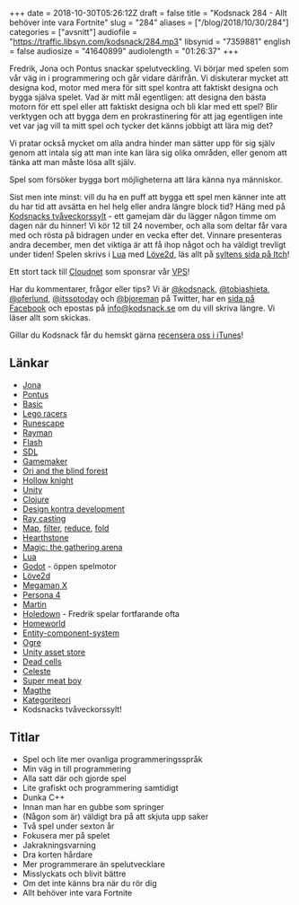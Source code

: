 +++
date = 2018-10-30T05:26:12Z
draft = false
title = "Kodsnack 284 - Allt behöver inte vara Fortnite"
slug = "284"
aliases = ["/blog/2018/10/30/284"]
categories = ["avsnitt"]
audiofile = "https://traffic.libsyn.com/kodsnack/284.mp3"
libsynid = "7359881"
english = false
audiosize = "41640899"
audiolength = "01:26:37"
+++

Fredrik, Jona och Pontus snackar spelutveckling. Vi börjar med spelen som vår väg in i programmering och går vidare därifrån. Vi diskuterar mycket att designa kod, motor med mera för sitt spel kontra att faktiskt designa och bygga själva spelet. Vad är mitt mål egentligen: att designa den bästa motorn för ett spel eller att faktiskt designa och bli klar med ett spel? Blir verktygen och att bygga dem en prokrastinering för att jag egentligen inte vet var jag vill ta mitt spel och tycker det känns jobbigt att lära mig det?

Vi pratar också mycket om alla andra hinder man sätter upp för sig själv genom att intala sig att man inte kan lära sig olika områden, eller genom att tänka att man måste lösa allt själv.

Spel som försöker bygga bort möjligheterna att lära känna nya människor.

Sist men inte minst: vill du ha en puff att bygga ett spel men känner inte att du har tid att avsätta en hel helg eller andra längre block tid? Häng med på [Kodsnacks tvåveckorssylt](https://itch.io/jam/kodsnacks-2veckorssylt) - ett gamejam där du lägger någon timme om dagen när du hinner! Vi kör 12 till 24 november, och alla som deltar får vara med och rösta på bidragen under en vecka efter det. Vinnare presenteras andra december, men det viktiga är att få ihop något och ha väldigt trevligt under tiden! Spelen skrivs i [Lua](https://en.wikipedia.org/wiki/Lua_%28programming_language%29) med [Löve2d](https://love2d.org/), läs allt på [syltens sida på Itch](https://itch.io/jam/kodsnacks-2veckorssylt)!

Ett stort tack till [Cloudnet](http://www.cloudnet.se) som sponsrar vår [VPS](http://en.wikipedia.org/wiki/Virtual_private_server)!

Har du kommentarer, frågor eller tips? Vi är [@kodsnack](https://www.twitter.com/kodsnack), [@tobiashieta](https://www.twitter.com/tobiashieta), [@oferlund](https://www.twitter.com/oferlund), [@itssotoday](https://twitter.com/itssotoday) och [@bjoreman](https://www.twitter.com/bjoreman) på Twitter, har en [sida på Facebook](https://www.facebook.com/kodsnack) och epostas på [info@kodsnack.se](mailto:info@kodsnack.se) om du vill skriva längre. Vi läser allt som skickas.

Gillar du Kodsnack får du hemskt gärna [recensera oss i iTunes](http://itunes.apple.com/se/podcast/kodsnack/id561631498?l=en)!

## Länkar ##
* [Jona](https://twitter.com/saikyun)
* [Pontus](https://twitter.com/p1xelher0)
* [Basic](https://en.wikipedia.org/wiki/BASIC)
* [Lego racers](https://en.wikipedia.org/wiki/Lego_Racers_%28video_game%29)
* [Runescape](https://en.wikipedia.org/wiki/RuneScape)
* [Rayman](https://en.wikipedia.org/wiki/Rayman)
* [Flash](https://en.wikipedia.org/wiki/Adobe_Flash)
* [SDL](https://en.wikipedia.org/wiki/Simple_DirectMedia_Layer)
* [Gamemaker](https://www.yoyogames.com/gamemaker)
* [Ori and the blind forest](https://en.wikipedia.org/wiki/Ori_and_the_Blind_Forest)
* [Hollow knight](http://hollowknight.com/)
* [Unity](https://en.wikipedia.org/wiki/Unity_%28game_engine%29)
* [Clojure](https://en.wikipedia.org/wiki/Clojure)
* [Design kontra development](https://kodsnack.se/280/)
* [Ray casting](https://en.wikipedia.org/wiki/Ray_casting)
* [Map](https://en.wikipedia.org/wiki/Map_%28parallel_pattern%29), [filter](https://developer.mozilla.org/en-US/docs/Web/JavaScript/Reference/Global_Objects/Array/filter), [reduce](https://en.wikipedia.org/wiki/Reduce_%28parallel_pattern%29), [fold](https://en.wikipedia.org/wiki/Fold_%28higher-order_function%29)
* [Hearthstone](https://en.wikipedia.org/wiki/Hearthstone)
* [Magic: the gathering arena](https://en.wikipedia.org/wiki/Magic:_The_Gathering_Arena)
* [Lua](https://en.wikipedia.org/wiki/Lua_%28programming_language%29)
* [Godot](https://godotengine.org/) - öppen spelmotor
* [Löve2d](https://love2d.org/)
* [Megaman X](https://en.wikipedia.org/wiki/Mega_Man_X_%28video_game%29)
* [Persona 4](https://en.wikipedia.org/wiki/Persona_4)
* [Martin](http://grapefrukt.com/)
* [Holedown](https://holedown.com/) - Fredrik spelar fortfarande ofta
* [Homeworld](https://en.wikipedia.org/wiki/Homeworld)
* [Entity-component-system](https://en.wikipedia.org/wiki/Entity%E2%80%93component%E2%80%93system)
* [Ogre](https://www.ogre3d.org/)
* [Unity asset store](https://assetstore.unity.com/)
* [Dead cells](https://dead-cells.com/)
* [Celeste](https://en.wikipedia.org/wiki/Celeste_%28video_game%29)
* [Super meat boy](https://en.wikipedia.org/wiki/Super_Meat_Boy)
* [Magthe](https://twitter.com/magthe)
* [Kategoriteori](https://en.wikipedia.org/wiki/Category_theory)
* Kodsnacks tvåveckorssylt!


## Titlar ##
* Spel och lite mer ovanliga programmeringsspråk
* Min väg in till programmering
* Alla satt där och gjorde spel
* Lite grafiskt och programmering samtidigt
* Dunka C++
* Innan man har en gubbe som springer
* (Någon som är) väldigt bra på att skjuta upp saker
* Två spel under sexton år
* Fokusera mer på spelet
* Jakrakningsvarning
* Dra korten hårdare
* Mer programmerare än spelutvecklare
* Misslyckats och blivit bättre
* Om det inte känns bra när du rör dig
* Allt behöver inte vara Fortnite